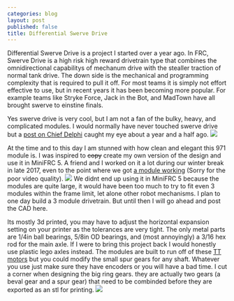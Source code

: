 ```yaml
---
categories: blog
layout: post
published: false
title: Differential Swerve Drive
---
```

Differential Swerve Drive is a project I started over a year ago. In FRC, Swerve Drive is a high risk high reward drivetrain type that combines the omnidirectional capabilitys of mechanum drive with the stealler traction of normal tank drive. The down side is the mechanical and programming complexity that is required to pull it off. For most teams it is simply not effort effective to use, but in recent years it has been becoming more popular. For example teams like Stryke Force, Jack in the Bot, and MadTown have all brought swerve to einstine finals.

Yes swerve drive is very cool, but I am not a fan of the bulky, heavy, and complicated modules. I would normally have never touched swerve drive but a [post on Chief Delphi](https://www.chiefdelphi.com/t/pic-differential-swerve-module-971/160525) caught my eye about a year and a half ago.
![]({{site.baseurl}}/images/87184d96156d92dc88a3e1ce8f5b0717c6e520d9_2_1035x750.jpeg)

At the time and to this day I am stunned with how clean and elegant this 971 module is. I was inspired to ~~copy~~ create my own version of the design and use it in MiniFRC 5. A friend and I worked on it a lot during our winter break in late 2017, even to the point where we got [a module working](https://youtu.be/14knHvExIa4) (Sorry for the poor video quality).
![]({{site.baseurl}}/images/DiffPic2.png)
We didnt end up using it in MiniFRC 5 because the modules are quite large, it would have been too much to try to fit even 3 modules within the frame limit, let alone other robot mechanisms. I plan to one day build a 3 module drivetrain. But until then I will go ahead and post the CAD here.

Its mostly 3d printed, you may have to adjust the horizontal expansion setting on your printer as the tolerances are very tight. The only metal parts are 1/4in ball bearings, 5/8in OD bearings, and (most annoyingly) a 3/16 hex rod for the main axle. If I were to bring this project back I would honestly use plastic lego axles instead. The modules are built to run off of these [TT motors](https://www.aliexpress.com/item/TT-Motor-Smart-Car-Robot-Gear-Motor-for-Arduino-Free-Shipping-Wholesale/32642267017.html?spm=2114.search0604.3.3.762d2c77fhf1WS&s=p&ws_ab_test=searchweb0_0,searchweb201602_7_10065_10130_10068_10890_10547_319_10546_317_10548_10545_10696_453_10084_454_10083_10618_10307_537_536_10059_10884_10887_321_322_10103,searchweb201603_35,ppcSwitch_0&algo_expid=60a2a1c4-a1a0-4011-8f93-847c8594bbe1-0&algo_pvid=60a2a1c4-a1a0-4011-8f93-847c8594bbe1) but you could modify the small spur gears for any shaft. Whatever you use just make sure they have encoders or you will have a bad time. I cut a corner when designing the big ring gears. they are actually two gears (a beval gear and a spur gear) that need to be combinded before they are exported as an stl for printing.
![]({{site.baseurl}}/images/DiffPic1.png)

